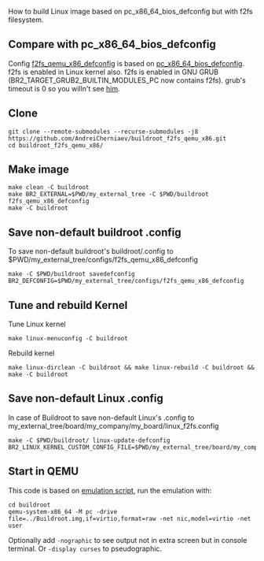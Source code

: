 How to build Linux image based on pc_x86_64_bios_defconfig but with f2fs filesystem.
## Compare with pc_x86_64_bios_defconfig
Config [f2fs_qemu_x86_defconfig](my_external_tree/configs/f2fs_qemu_x86_defconfig) is based on [pc_x86_64_bios_defconfig](buildroot/configs/qemu_x86_defconfig). f2fs is enabled in Linux kernel also. f2fs is enabled in GNU GRUB (BR2_TARGET_GRUB2_BUILTIN_MODULES_PC now contains f2fs). grub's timeout is 0 so you willn't see [him](https://upload.wikimedia.org/wikipedia/commons/thumb/8/81/Grub_logo_large.png/240px-Grub_logo_large.png).

## Clone
```
git clone --remote-submodules --recurse-submodules -j8 https://github.com/AndreiCherniaev/buildroot_f2fs_qemu_x86.git
cd buildroot_f2fs_qemu_x86/
```
## Make image
```
make clean -C buildroot
make BR2_EXTERNAL=$PWD/my_external_tree -C $PWD/buildroot f2fs_qemu_x86_defconfig
make -C buildroot
```
## Save non-default buildroot .config
To save non-default buildroot's buildroot/.config to $PWD/my_external_tree/configs/f2fs_qemu_x86_defconfig
```
make -C $PWD/buildroot savedefconfig BR2_DEFCONFIG=$PWD/my_external_tree/configs/f2fs_qemu_x86_defconfig
```
## Tune and rebuild Kernel
Tune Linux kernel
```
make linux-menuconfig -C buildroot
```
Rebuild kernel
```
make linux-dirclean -C buildroot && make linux-rebuild -C buildroot && make -C buildroot
```
## Save non-default Linux .config
In case of Buildroot to save non-default Linux's .config to my_external_tree/board/my_company/my_board/linux_f2fs.config
```
make -C $PWD/buildroot/ linux-update-defconfig BR2_LINUX_KERNEL_CUSTOM_CONFIG_FILE=$PWD/my_external_tree/board/my_company/my_board/linux_f2fs.config
```
## Start in QEMU
This code is based on [emulation script](https://github.com/buildroot/buildroot/tree/master/board/qemu/x86_64), run the emulation with:
```
cd buildroot
qemu-system-x86_64 -M pc -drive file=../Buildroot.img,if=virtio,format=raw -net nic,model=virtio -net user
```
Optionally add `-nographic` to see output not in extra screen but in console terminal. Or `-display curses` to pseudographic. 
